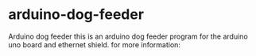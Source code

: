 # arduino-dog-feeder
Arduino dog feeder
this is an arduino dog feeder program for the arduino uno board and ethernet shield.
for more information:
